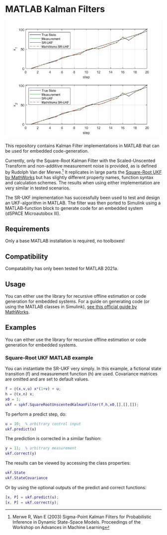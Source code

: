 # MATLAB Kalman Filters

![Title Image](docs/unit-test-example.jpg)

This repository contains Kalman Filter implementations in MATLAB that can be used
for embedded code-generation.

Currently, only the Square-Root Kalman Filter with the Scaled-Unscented Transform
and non-additive measurement noise is provided, as is defined by Rudolph Van der Merwe.[^merwe]
It replicates in large parts the [Square-Root UKF by MathWorks](https://de.mathworks.com/help/control/ref/unscentedkalmanfilter.unscentedkalmanfilter.html?s_tid=doc_ta)
but has slightly different property names, function syntax and calculation schemes.
The results when using either implementation are very similar in tested scenarios.

The SR-UKF implementation has successfully been used to test and design an UKF-algorithm
in MATLAB. The filter was then ported to Simulink using a MATLAB-function block
to generate code for an embedded system (dSPACE Microautobox III).

[^merwe]: Merwe R, Wan E (2003) Sigma-Point Kalman Filters for Probabilistic Inference in Dynamic State-Space Models. Proceedings of the Workshop on Advances in Machine Learning

## Requirements

Only a base MATLAB installation is required, no toolboxes!

## Compatibility

Compatability has only been tested for MATLAB 2021a.

## Usage

You can either use the library for recursive offline estimation or code generation for
embedded systems. For a guide on generating code (or using the MATLAB classes in
Simulink), [see this official guide by MathWorks](https://de.mathworks.com/help/control/ug/generate-code-for-online-state-estimation-in-matlab.html).

## Examples

You can either use the library for recursive offline estimation or code generation for
embedded systems.

### Square-Root UKF MATLAB example

You can instantiate the SR-UKF very simply. In this example, a fictional state
transition (f) and measurement function (h) are used. Covariance matrices are omitted
and are set to default values.

```matlab
f = @(x,v,u) x*(1+v) + u;
h = @(x,n) x;
x0 = 1;
ukf = spkf.SquareRootUnscentedKalmanFilter(f,h,x0,[],[],[]);
```

To perform a predict step, do:

```matlab
u = 10;  % arbitrary control input
ukf.predict(u)
```

The prediction is corrected in a similar fashion:

```matlab
y = 11;  % arbitrary measurement
ukf.correct(y)
```

The results can be viewed by accessing the class properties:

```matlab
ukf.State
ukf.StateCovariance
```

Or by using the optional outputs of the predict and correct functions:

```matlab
[x, P] = ukf.predict(u);
[x, P] = ukf.correct(y);
```
